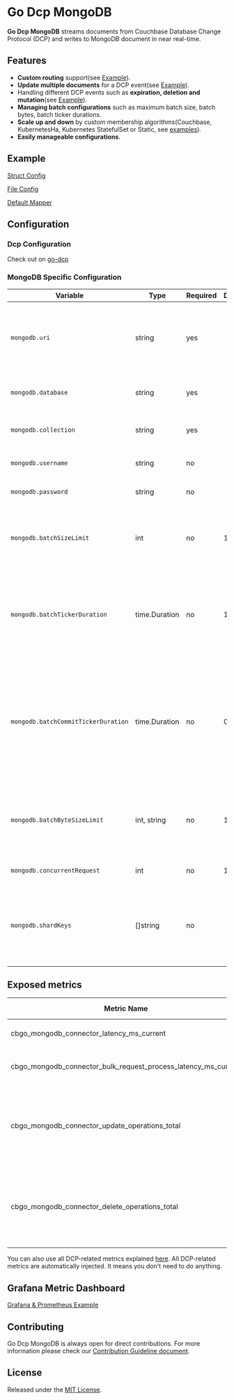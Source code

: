 # Go Dcp MongoDB

**Go Dcp MongoDB** streams documents from Couchbase Database Change Protocol (DCP) and writes to
MongoDB document in near real-time.

## Features

* **Custom routing** support(see [Example](#example)).
* **Update multiple documents** for a DCP event(see [Example](#example)).
* Handling different DCP events such as **expiration, deletion and mutation**(see [Example](#example)).
* **Managing batch configurations** such as maximum batch size, batch bytes, batch ticker durations.
* **Scale up and down** by custom membership algorithms(Couchbase, KubernetesHa, Kubernetes StatefulSet or
  Static, see [examples](https://github.com/Trendyol/go-dcp#examples)).
* **Easily manageable configurations**.

## Example

[Struct Config](example/struct-config/main.go)

[File Config](example/simple/main.go)

[Default Mapper](example/default-mapper/main.go)

## Configuration

### Dcp Configuration

Check out on [go-dcp](https://github.com/Trendyol/go-dcp#configuration)

### MongoDB Specific Configuration

| Variable                            | Type              | Required | Default | Description                                                                                                                                                  |                                                           
|-------------------------------------|-------------------|----------|---------|--------------------------------------------------------------------------------------------------------------------------------------------------------------|
| `mongodb.uri`                       | string            | yes      |         | Defines which Couchbase collection events will be written to which collection.                                                                               |
| `mongodb.database`                  | string            | yes      |         | Defines MongoDB database name.                                                                                                                               |
| `mongodb.collection`                | string            | yes      |         | Defines MongoDB collection name.                                                                                                                             |
| `mongodb.username`                  | string            | no       |         | The username of MongoDB.                                                                                                                                     |
| `mongodb.password`                  | string            | no       |         | The password of MongoDB.                                                                                                                                     |                                                                                                                          |
| `mongodb.batchSizeLimit`            | int               | no       | 1000    | Maximum message count for batch, if exceed flush will be triggered.                                                                                          |
| `mongodb.batchTickerDuration`       | time.Duration     | no       | 10s     | Batch is being flushed automatically at specific time intervals for long waiting messages in batch.                                                          |
| `mongodb.batchCommitTickerDuration` | time.Duration     | no       | 0s      | Configures checkpoint offset save time, By default, after batch flushing, the offsets are updated immediately, this period can be increased for performance. |
| `mongodb.batchByteSizeLimit`        | int, string       | no       | 10mb    | Maximum size(byte) for batch, if exceed flush will be triggered. `10mb` is default.                                                                          |
| `mongodb.concurrentRequest`         | int               | no       | 1       | Concurrent bulk request count.                                                                                                                               |
| `mongodb.shardKeys`                 | []string          | no       |         | List of shard key paths from document for MongoDB sharded clusters. Used in query filters.                                                                   |

## Exposed metrics

| Metric Name                                                      | Description                    | Labels                                                                                                                                                                              | Value Type |
|------------------------------------------------------------------|--------------------------------|-------------------------------------------------------------------------------------------------------------------------------------------------------------------------------------|------------|
| cbgo_mongodb_connector_latency_ms_current                        | Time to adding to the batch.   | N/A                                                                                                                                                                                 | Gauge      |
| cbgo_mongodb_connector_bulk_request_process_latency_ms_current   | Time to process bulk request.  | N/A                                                                                                                                                                                 | Gauge      |
| cbgo_mongodb_connector_update_operations_total                   | Count of update operations     | `collection`: MongoDB collection name, `status`: Operation result (`success`, `error`)                                                                                              | Counter    |
| cbgo_mongodb_connector_delete_operations_total                   | Count of delete operations     | `collection`: MongoDB collection name, `status`: Operation result (`success`, `error`)                                                                                              | Counter    |


You can also use all DCP-related metrics explained [here](https://github.com/Trendyol/go-dcp#exposed-metrics).
All DCP-related metrics are automatically injected. It means you don't need to do anything.

## Grafana Metric Dashboard

[Grafana & Prometheus Example](example/grafana)

## Contributing

Go Dcp MongoDB is always open for direct contributions. For more information please check
our [Contribution Guideline document](./CONTRIBUTING.md).

## License

Released under the [MIT License](LICENSE).